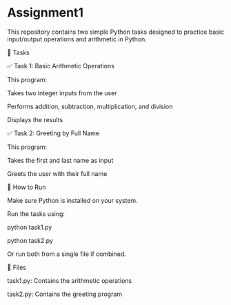 # Assignment1
This repository contains two simple Python tasks designed to practice basic input/output operations and arithmetic in Python.

🧠 Tasks

✅ Task 1: Basic Arithmetic Operations

This program:

Takes two integer inputs from the user

Performs addition, subtraction, multiplication, and division

Displays the results


✅ Task 2: Greeting by Full Name

This program:

Takes the first and last name as input

Greets the user with their full name


💾 How to Run

Make sure Python is installed on your system.

Run the tasks using:

python task1.py

python task2.py

Or run both from a single file if combined.


📁 Files

task1.py: Contains the arithmetic operations

task2.py: Contains the greeting program
